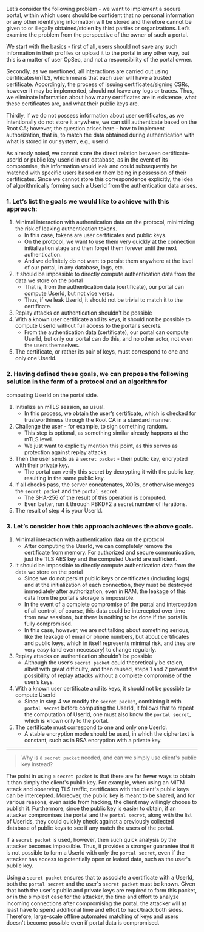 Let’s consider the following problem - we want to implement a secure portal, within which users should be confident that 
no personal information or any other identifying information will be stored and therefore cannot be given to or 
illegally obtained/stolen by third parties or organizations. 
Let’s examine the problem from the perspective of the owner of such a portal.

We start with the basics - first of all, users should not save any such information in their profiles or upload it 
to the portal in any other way, but this is a matter of user OpSec, and not a responsibility of the portal owner.

Secondly, as we mentioned, all interactions are carried out using certificates/mTLS, which means that each user will 
have a trusted certificate. Accordingly, the process of issuing certificates/signing CSRs, however it may be implemented, 
should not leave any logs or traces. Thus, we eliminate information about how many certificates are in existence, 
what these certificates are, and what their public keys are.

Thirdly, if we do not possess information about user certificates, as we intentionally do not store it anywhere, we can 
still authenticate based on the Root CA; however, the question arises here - how to implement authorization, that is, to 
match the data obtained during authentication with what is stored in our system, e.g., userId.

As already noted, we cannot store the direct relation between certificate-userId or public key-userId in our database, 
as in the event of its compromise, this information would leak and could subsequently be matched with specific users 
based on them being in possession of their certificates. Since we cannot store this correspondence explicitly, the idea 
of algorithmically forming such a UserId from the authentication data arises.

### 1. Let’s list the goals we would like to achieve with this approach:

1. Minimal interaction with authentication data on the protocol, minimizing the risk of leaking authentication tokens.
   - In this case, tokens are user certificates and public keys.
   - On the protocol, we want to use them very quickly at the connection initialization stage and then forget them 
forever until the next authentication.
   - And we definitely do not want to persist them anywhere at the level of our portal, in any database, logs, etc.
2. It should be impossible to directly compute authentication data from the data we store on the portal
   - That is, from the authentication data (certificate), our portal can compute UserId, but not vice versa.
   - Thus, if we leak UserId, it should not be trivial to match it to the certificate.
3. Replay attacks on authentication shouldn't be possible
4. With a known user certificate and its keys, it should not be possible to compute UserId without full access to the 
portal's secrets.
    - From the authentication data (certificate), our portal can compute UserId, but only our portal can do this, and 
no other actor, not even the users themselves.
5. The certificate, or rather its pair of keys, must correspond to one and only one UserId.

### 2. Having defined these goals, we can propose the following solution in the form of a protocol and an algorithm for 
computing UserId on the portal side.

1. Initialize an mTLS session, as usual.
    - In this process, we obtain the user’s certificate, which is checked for trustworthiness through the Root CA in a 
standard manner.
2. Challenge the user - for example, to sign something random.
    - This step is optional, as something similar already happens at the mTLS level.
    - We just want to explicitly mention this point, as this serves as protection against replay attacks.
3. Then the user sends us a `secret packet` - their public key, encrypted with their private key.
    - The portal can verify this secret by decrypting it with the public key, resulting in the same public key.
4. If all checks pass, the server concatenates, XORs, or otherwise merges the `secret packet` and the `portal secret`.
    - The SHA-256 of the result of this operation is computed.
    - Even better, run it through PBKDF2 a secret number of iterations.
5. The result of step 4 is your UserId.

### 3. Let’s consider how this approach achieves the above goals.
1. Minimal interaction with authentication data on the protocol
    - After computing the UserId, we can completely remove the certificate from memory. For authorized and secure 
communication, just the TLS AES key and the computed UserId are sufficient.
2. It should be impossible to directly compute authentication data from the data we store on the portal
    - Since we do not persist public keys or certificates (including logs) and at the initialization of each connection, 
they must be destroyed immediately after authorization, even in RAM, the leakage of this data from the portal's storage 
is impossible.
    - In the event of a complete compromise of the portal and interception of all control, of course, this data could 
be intercepted over time from new sessions, but there is nothing to be done if the portal is fully compromised.
    - In this case, however, we are not talking about something serious, like the leakage of email or phone numbers, 
but about certificates and public keys, which in itself represents minimal risk, and they are very easy (and even 
necessary) to change regularly.
3. Replay attacks on authentication shouldn't be possible
    - Although the user’s `secret packet` could theoretically be stolen, albeit with great difficulty, and then reused, 
steps 1 and 2 prevent the possibility of replay attacks without a complete compromise of the user’s keys.
4. With a known user certificate and its keys, it should not be possible to compute UserId
    - Since in step 4 we modify the `secret packet`, combining it with `portal secret` before computing the UserId, it 
follows that to repeat the computation of UserId, one must also know the `portal secret`, which is known only to the 
portal.
5. The certificate must correspond to one and only one UserId.
   - A stable encryption mode should be used, in which the ciphertext is constant, such as in RSA encryption with a 
private key.
---

> Why is a `secret packet` needed, and can we simply use client's public key instead?

The point in using a `secret packet` is that there are far fewer ways to obtain it than simply the client's public key. 
For example, when using an MITM attack and observing TLS traffic, certificates with the client's public keys can be 
intercepted. Moreover, the public key is meant to be shared, and for various reasons, even aside from hacking, the 
client may willingly choose to publish it. Furthermore, since the public key is easier to obtain, if an attacker 
compromises the portal and the `portal secret`, along with the list of UserIds, they could quickly check against a 
previously collected database of public keys to see if any match the users of the portal.

If a `secret packet` is used, however, then such quick analysis by the attacker becomes impossible. Thus, it provides a 
stronger guarantee that it is not possible to form a UserId with only the `portal secret`, even if the attacker has 
access to potentially open or leaked data, such as the user's public key.

Using a `secret packet` ensures that to associate a certificate with a UserId, both the `portal secret` and the user's 
`secret packet` must be known. Given that both the user's public and private keys are required to form this packet, 
or in the simplest case for the attacker, the time and effort to analyze incoming connections after compromising 
the portal, the attacker will at least have to spend additional time and effort to hack/track both sides. Therefore, 
large-scale offline automated matching of keys and users doesn't become possible even if portal data is compromised.
